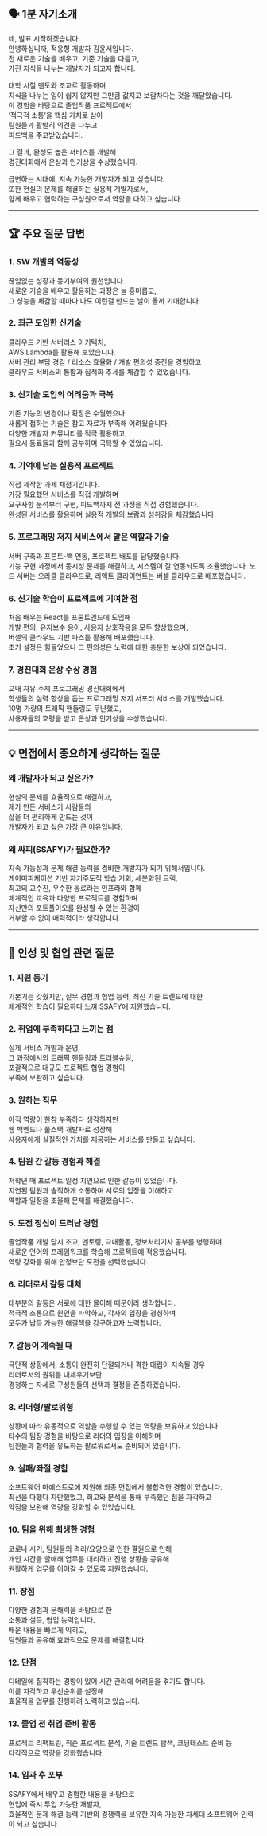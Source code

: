 ## 🗣 **1분 자기소개**

네, 발표 시작하겠습니다.  
안녕하십니까, 적응형 개발자 김윤서입니다.  
전 새로운 기술을 배우고, 기존 기술을 다듬고,  
가진 지식을 나누는 개발자가 되고자 합니다.

대학 시절 멘토와 조교로 활동하며  
지식을 나누는 일이 쉽지 않지만 
그만큼 값지고 보람차다는 것을 깨달았습니다.  
이 경험을 바탕으로 졸업작품 프로젝트에서  
‘적극적 소통’을 핵심 가치로 삼아  
팀원들과 활발히 의견을 나누고  
피드백을 주고받았습니다.

그 결과, 완성도 높은 서비스를 개발해  
경진대회에서 은상과 인기상을 수상했습니다.

급변하는 시대에, 지속 가능한 개발자가 되고 싶습니다.  
또한 현실의 문제를 해결하는 실용적 개발자로서,  
함께 배우고 협력하는 구성원으로서 역할을 다하고 싶습니다.
* * *
## 🏆 **주요 질문 답변**

### **1. SW 개발의 역동성**
끊임없는 성장과 동기부여의 원천입니다.  
새로운 기술을 배우고 활용하는 과정은 늘 흥미롭고,  
그 성능을 체감할 때마다 나도 이런걸 만드는 날이 올까 기대합니다.

### **2. 최근 도입한 신기술**
클라우드 기반 서버리스 아키텍처,  
AWS Lambda를 활용해 보았습니다.  
서버 관리 부담 경감 / 리소스 효율화 / 개발 편의성 증진을 경험하고  
클라우드 서비스의 통합과 집적화 추세를 체감할 수 있었습니다.

### **3. 신기술 도입의 어려움과 극복**
기존 기능의 변경이나 확장은 수월했으나  
새롭게 접하는 기술은 참고 자료가 부족해 어려웠습니다.  
다양한 개발자 커뮤니티를 적극 활용하고,  
필요시 동료들과 함께 공부하며 극복할 수 있었습니다.  

### **4. 기억에 남는 실용적 프로젝트**
직접 제작한 과제 채점기입니다.  
가장 필요했던 서비스를 직접 개발하며  
요구사항 분석부터 구현, 피드백까지 전 과정을 직접 경험했습니다.  
완성된 서비스를 활용하며 실용적 개발의 보람과 성취감을 체감했습니다.

### **5. 프로그래밍 저지 서비스에서 맡은 역할과 기술**
서버 구축과 프론트-백 연동, 프로젝트 배포를 담당했습니다.  
기능 구현 과정에서 동시성 문제를 해결하고, 시스템이 잘 연동되도록 조율했습니다.
노드 서버는 오라클 클라우드로, 리액트 클라이언트는 버셀 클라우드로 배포했습니다.

### **6. 신기술 학습이 프로젝트에 기여한 점**
처음 배우는 React를 프론트엔드에 도입해  
개발 편의, 유지보수 용이, 사용자 상호작용을 모두 향상했으며,  
버셀의 클라우드 기반 파스를 활용해 배포했습니다.  
초기 설정은 힘들었으나 그 편의성은 노력에 대한 충분한 보상이 되었습니다.

### **7. 경진대회 은상 수상 경험**
교내 자유 주제 프로그래밍 경진대회에서  
학생들의 실력 향상을 돕는 프로그래밍 저지 서포터 서비스를 개발했습니다.  
10명 가량의 트래픽 핸들링도 무난했고,  
사용자들의 호평을 받고 은상과 인기상을 수상했습니다.
***
## 💡 **면접에서 중요하게 생각하는 질문**
### **왜 개발자가 되고 싶은가?**
현실의 문제를 효율적으로 해결하고,  
제가 만든 서비스가 사람들의  
삶을 더 편리하게 만드는 것이  
개발자가 되고 싶은 가장 큰 이유입니다.

### **왜 싸피(SSAFY)가 필요한가?**
지속 가능성과 문제 해결 능력을 겸비한 개발자가 되기 위해서입니다.  
게이미피케이션 기반 자기주도적 학습 기회, 세분화된 트랙,  
최고의 교수진, 우수한 동료라는 인프라와 함께  
체계적인 교육과 다양한 프로젝트를 경험하며  
자신만의 포트폴이오를 완성할 수 있는 환경이  
거부할 수 없이 매력적이라 생각합니다.
***
## 🤝 **인성 및 협업 관련 질문**
### **1. 지원 동기**
기본기는 갖췄지만, 실무 경험과 협업 능력, 최신 기술 트렌드에 대한  
체계적인 학습이 필요하다 느껴 SSAFY에 지원했습니다.

### **2. 취업에 부족하다고 느끼는 점**
실제 서비스 개발과 운영,  
그 과정에서의 트래픽 핸들링과 트러블슈팅,  
포괄적으로 대규모 프로젝트 협업 경험이  
부족해 보완하고 싶습니다.

### **3. 원하는 직무**
아직 역량이 한참 부족하다 생각하지만  
웹 백엔드나 풀스택 개발자로 성장해  
사용자에게 실질적인 가치를 제공하는 서비스를 만들고 싶습니다.

### **4. 팀원 간 갈등 경험과 해결**
저학년 때 프로젝트 일정 지연으로 인한 갈등이 있었습니다.  
지연된 팀원과 솔직하게 소통하며 서로의 입장을 이해하고  
역할과 일정을 조율해 문제를 해결했습니다.

### **5. 도전 정신이 드러난 경험**
졸업작품 개발 당시 조교, 멘토링, 교내활동, 정보처리기사 공부를 병행하며  
새로운 언어와 프레임워크를 학습해 프로젝트에 적용했습니다.  
역량 강화를 위해 안정보단 도전을 선택했습니다.

### **6. 리더로서 갈등 대처**
대부분의 갈등은 서로에 대한 몰이해 때문이라 생각합니다.  
적극적 소통으로 원인을 파악하고, 각자의 입장을 경청하며  
모두가 납득 가능한 해결책을 강구하고자 노력합니다.

### **7. 갈등이 계속될 때**
극단적 상황에서, 소통이 완전히 단절되거나 격한 대립이 지속될 경우  
리더로서의 권위를 내세우기보단  
경청하는 자세로 구성원들의 선택과 결정을 존중하겠습니다.

### **8. 리더형/팔로워형**
상황에 따라 유동적으로 역할을 수행할 수 있는 역량을 보유하고 있습니다.  
타수의 팀장 경험을 바탕으로 리더의 입장을 이해하며  
팀원들과 협력을 유도하는 팔로워로서도 준비되어 있습니다.

### **9. 실패/좌절 경험**
소프트웨어 마에스트로에 지원해 최종 면접에서 불합격한 경험이 있습니다.  
최선을 다했다 자만했었고, 회고와 분석을 통해 부족했던 점을 자각하고  
약점을 보완해 역량을 강화할 수 있었습니다.

### **10. 팀을 위해 희생한 경험**
코로나 시기, 팀원들의 격리/요양으로 인한 결원으로 인해  
개인 시간을 할애해 업무를 대리하고 진행 상황을 공유해  
원활하게 업무를 이어갈 수 있도록 지원했습니다.

### **11. 장점**
다양한 경험과 문해력을 바탕으로 한  
소통과 설득, 협업 능력입니다.  
배운 내용을 빠르게 익히고,  
팀원들과 공유해 효과적으로 문제를 해결합니다.

### **12. 단점**
디테일에 집착하는 경향이 있어 시간 관리에 어려움을 겪기도 합니다.  
이를 자각하고 우선순위를 설정해  
효율적을 업무를 진행하려 노력하고 있습니다.

### **13. 졸업 전 취업 준비 활동**
프로젝트 리팩토링, 취준 프로젝트 분석, 기술 트렌드 탐색, 코딩테스트 준비 등  
다각적으로 역량을 강화했습니다.

### **14. 입과 후 포부**
SSAFY에서 배우고 경험한 내용을 바탕으로  
현업에 즉시 투입 가능한 개발자,  
효율적인 문제 해결 능력 기반의 경쟁력을 보유한 
지속 가능한 차세대 소프트웨어 인력이 되고 싶습니다.

